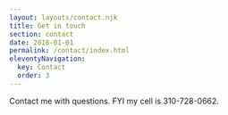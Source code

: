 ```yaml
---
layout: layouts/contact.njk
title: Get in touch
section: contact
date: 2018-01-01
permalink: /contact/index.html
eleventyNavigation:
  key: Contact
  order: 3
---
```

Contact me with questions. FYI my cell is 310-728-0662.
